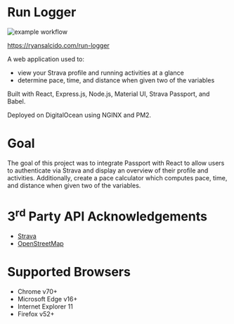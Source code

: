 # Run Logger

![example workflow](https://github.com/ryansalcido/run_logger/actions/workflows/deploy-production.yml/badge.svg)

https://ryansalcido.com/run-logger

A web application used to:
- view your Strava profile and running activities at a glance
- determine pace, time, and distance when given two of the variables

Built with React, Express.js, Node.js, Material UI, Strava Passport, and Babel.

Deployed on DigitalOcean using NGINX and PM2.


# Goal

The goal of this project was to integrate Passport with React to allow users to authenticate
via Strava and display an overview of their profile and activities. Additionally, create a
pace calculator which computes pace, time, and distance when given two of the variables.  


# 3<sup>rd</sup> Party API Acknowledgements

- [Strava](https://developers.strava.com/docs/reference/)
- [OpenStreetMap](https://www.openstreetmap.org/about)


# Supported Browsers

- Chrome v70+
- Microsoft Edge v16+
- Internet Explorer 11
- Firefox v52+
